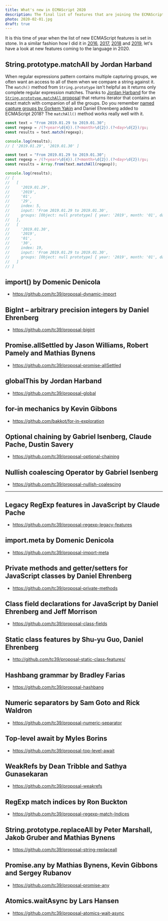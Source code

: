 ```yaml
---
title: What's new in ECMAScript 2020
description: The final list of features that are joining the ECMAScript specification this year is ready. Here's a quick summary and look at some practical examples.
photo: 2020-02-01.jpg
draft: true
---
```


It is this time of year when the list of new ECMAScript features is set in stone. In a similar fashion how I did it in [2016](https://pawelgrzybek.com/whats-new-in-ecmascript-2016-es7/), [2017](https://pawelgrzybek.com/whats-new-in-ecmascript-2017/), [2018](https://pawelgrzybek.com/whats-new-in-ecmascript-2018/) and [2019](https://pawelgrzybek.com/whats-new-in-ecmascript-2019/), let's have a look at new features coming to the language in 2020.

## String.prototype.matchAll by Jordan Harband

When regular expressions pattern contains multiple capturing groups, we often want an access to all of them when we compare a string against it. The `match()` method from `String.prototype` isn't helpful as it returns only complete regular expression matches. Thanks to [Jordan Harband](https://twitter.com/ljharb) for the [`String.prototype.matchAll` proposal](https://github.com/tc39/proposal-string-matchall) that returns iterator that contains an exact match with companion of all the groups. Do you remember [named capture groups by Gorkem Yakin](https://pawelgrzybek.com/whats-new-in-ecmascript-2018/#regexp-named-capture-groups-by-gorkem-yakin-and-daniel-ehrenberg) and Daniel Ehrenberg added to ECMAScript 2018? The `matchAll()` method works really well with it.

```js
const text = "From 2019.01.29 to 2019.01.30";
const regexp = /(?<year>\d{4}).(?<month>\d{2}).(?<day>\d{2})/gu;
const results = text.match(regexp);

console.log(results);
// [ '2019.01.29', '2019.01.30' ]
```

```js
const text = "From 2019.01.29 to 2019.01.30";
const regexp = /(?<year>\d{4}).(?<month>\d{2}).(?<day>\d{2})/gu;
const results = Array.from(text.matchAll(regexp));

console.log(results);
// [
//   [
//     '2019.01.29',
//     '2019',
//     '01',
//     '29',
//     index: 5,
//     input: 'From 2019.01.29 to 2019.01.30',
//     groups: [Object: null prototype] { year: '2019', month: '01', day: '29' }
//   ],
//   [
//     '2019.01.30',
//     '2019',
//     '01',
//     '30',
//     index: 19,
//     input: 'From 2019.01.29 to 2019.01.30',
//     groups: [Object: null prototype] { year: '2019', month: '01', day: '30' }
//   ]
// ]
```

## import() by Domenic Denicola

- https://github.com/tc39/proposal-dynamic-import

## BigInt – arbitrary precision integers by Daniel Ehrenberg

- https://github.com/tc39/proposal-bigint

## Promise.allSettled by Jason Williams, Robert Pamely and  Mathias Bynens

- https://github.com/tc39/proposal-promise-allSettled

## globalThis by Jordan Harband

- https://github.com/tc39/proposal-global

## for-in mechanics by Kevin Gibbons

- https://github.com/bakkot/for-in-exploration

## Optional chaining by Gabriel Isenberg, Claude Pache, Dustin Savery

- https://github.com/tc39/proposal-optional-chaining

## Nullish coalescing Operator by Gabriel Isenberg

- https://github.com/tc39/proposal-nullish-coalescing

- - -

## Legacy RegExp features in JavaScript by Claude Pache

- https://github.com/tc39/proposal-regexp-legacy-features

## import.meta by Domenic Denicola

- https://github.com/tc39/proposal-import-meta

## Private methods and getter/setters for JavaScript classes by Daniel Ehrenberg

- https://github.com/tc39/proposal-private-methods

## Class field declarations for JavaScript by Daniel Ehrenberg and Jeff Morrison

- https://github.com/tc39/proposal-class-fields

## Static class features by Shu-yu Guo, Daniel Ehrenberg

- http://github.com/tc39/proposal-static-class-features/

## Hashbang grammar by Bradley Farias

- https://github.com/tc39/proposal-hashbang

## Numeric separators by Sam Goto and Rick Waldron

- https://github.com/tc39/proposal-numeric-separator

## Top-level await by Myles Borins

- https://github.com/tc39/proposal-top-level-await

## WeakRefs by Dean Tribble and Sathya Gunasekaran

- https://github.com/tc39/proposal-weakrefs

## RegExp match indices by Ron Buckton

- https://github.com/tc39/proposal-regexp-match-Indices

## String.prototype.replaceAll by Peter Marshall, Jakob Gruber and Mathias Bynens

- https://github.com/tc39/proposal-string-replaceall

## Promise.any by Mathias Bynens, Kevin Gibbons and Sergey Rubanov

- https://github.com/tc39/proposal-promise-any

## Atomics.waitAsync by Lars Hansen

- https://github.com/tc39/proposal-atomics-wait-async
